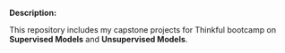 **Description:**

This repository includes my capstone projects for Thinkful bootcamp on **Supervised Models** and **Unsupervised Models**.<br><br>




